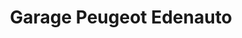 ---
title: "Garage Peugeot Edenauto"
url: /biscarrosse/garage-peugeot-edenauto/
shop: Autowerkstatt
---